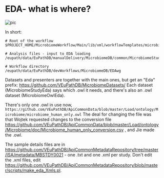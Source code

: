 # EDA- what is where?

![pic](https://static.wikia.nocookie.net/looneytunes/images/7/7a/Hubie%26Bertie.png/revision/latest/scale-to-width-down/250?cb=20190309052602)

In short:
```
# Root of the workflow
$PROJECT_HOME/MicrobiomeWorkflow/Main/lib/xml/workflowTemplates/microbiomeRootEda.xml

# Analysis files - input to EDA loading
/eupath/data/EuPathDB/manualDelivery/MicrobiomeDB/common/MicrobiomeStudyEda

# Workflow directory
/eupath/data/EuPathDB/devWorkflows/MicrobiomeDB/EDAwg

```

Datasets and presenters are together with the main ones, but get an "Eda" prefix:
https://github.com/VEuPathDB/MicrobiomeDatasets/
Each dataset (MicrobiomeStudyEda) says which .owl it needs, and there's also an .owl dataset (MicrobiomeOwlEda).

There's only one .owl in use now,
 `https://github.com/VEuPathDB/ApiCommonData/blob/master/Load/ontology/Microbiome/microbiome_human_only.owl`
The deal for changing the file was that Wojtek requested changes to the conversion file https://github.com/VEuPathDB/ApiCommonData/blob/master/Load/ontology/Microbiome/doc/Microbiome_human_only_conversion.csv , and Jie made the .owl.


The sample details files are in https://github.com/VEuPathDB/ApiCommonMetadataRepository/tree/master/ISA/metadata/MBSTDY0021 - one .txt and one .xml per study. Don't edit the .xml files, edit https://github.com/VEuPathDB/ApiCommonMetadataRepository/blob/master/scripts/make_eda_Xmls.pl.
